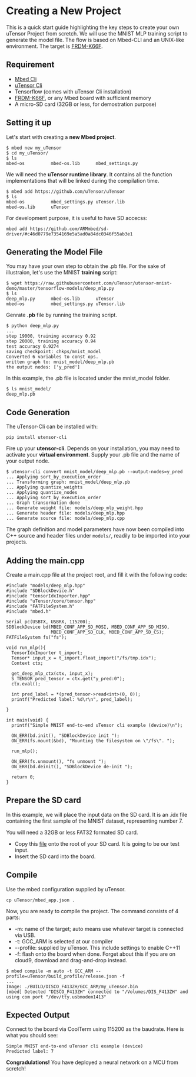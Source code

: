 # Creating a New Project
This is a quick start guide highlighting the key steps to create your own uTensor Project from scretch. We will use the MNIST MLP training script to generate the model file. The flow is based on Mbed-CLI and an UNIX-like environment. The target is [FRDM-K66F](https://os.mbed.com/platforms/FRDM-K66F/).

## Requirement
- [Mbed Cli](https://github.com/ARMmbed/mbed-cli)
- [uTensor Cli](https://github.com/uTensor/utensor_cgen)
- Tensorflow (comes with uTensor Cli installation)
- [FRDM-K66F](https://os.mbed.com/platforms/FRDM-K66F/), or any Mbed board with sufficient memory
- A micro-SD card (32GB or less, for demostration purpose)

## Setting it up
Let's start with creating a **new Mbed project**.

```
$ mbed new my_uTensor
$ cd my_uTensor/
$ ls
mbed-os          mbed-os.lib      mbed_settings.py
```
We will need the **uTensor runtime library**. It contains all the function implementations that will be linked during the compilation time.

```
$ mbed add https://github.com/uTensor/uTensor
$ ls
mbed-os          mbed_settings.py uTensor.lib
mbed-os.lib      uTensor
```
For development purpose, it is useful to have SD accecss:

```
mbed add https://github.com/ARMmbed/sd-driver/#c46d0779e7354169e5a5ad0a84dc0346f55ab3e1
```
## Generating the Model File
You may have your own step to obtain the .pb file. For the sake of illustraion, let's use the MNIST **training** script:

```
$ wget https://raw.githubusercontent.com/uTensor/utensor-mnist-demo/master/tensorflow-models/deep_mlp.py
$ ls
deep_mlp.py      mbed-os.lib      uTensor
mbed-os          mbed_settings.py uTensor.lib
```

Genrate **.pb** file by running the training script.

```
$ python deep_mlp.py
...
step 19000, training accuracy 0.92
step 20000, training accuracy 0.94
test accuracy 0.9274
saving checkpoint: chkps/mnist_model
Converted 6 variables to const ops.
written graph to: mnist_model/deep_mlp.pb
the output nodes: ['y_pred']
```
In this example, the .pb file is located under the mnist_model folder.

```
$ ls mnist_model/
deep_mlp.pb
```

## Code Generation
The uTensor-Cli can be installed with:

```pip install utensor-cli```

Fire up your **utensor-cli**. Depends on your installation, you may need to activate your **virtual environment**. Supply your .pb file and the name of your output node.

```
$ utensor-cli convert mnist_model/deep_mlp.pb --output-nodes=y_pred
... Applying sort_by_execution_order
... Transforming graph: mnist_model/deep_mlp.pb
... Applying quantize_weights
... Applying quantize_nodes
... Applying sort_by_execution_order
... Graph transormation done
... Generate weight file: models/deep_mlp_weight.hpp
... Generate header file: models/deep_mlp.hpp
... Generate source file: models/deep_mlp.cpp
```
The graph definition and model parameters have now been compiled into C++ source and header files under `models/`, readily to be imported into your projects.

## Adding the main.cpp
Create a main.cpp file at the project root, and fill it with the following code:

```
#include "models/deep_mlp.hpp"
#include "SDBlockDevice.h"
#include "tensorIdxImporter.hpp"
#include "uTensor/core/tensor.hpp"
#include "FATFileSystem.h"
#include "mbed.h"

Serial pc(USBTX, USBRX, 115200);
SDBlockDevice bd(MBED_CONF_APP_SD_MOSI, MBED_CONF_APP_SD_MISO,
                 MBED_CONF_APP_SD_CLK, MBED_CONF_APP_SD_CS);
FATFileSystem fs("fs");

void run_mlp(){
  TensorIdxImporter t_import;
  Tensor* input_x = t_import.float_import("/fs/tmp.idx");
  Context ctx;

  get_deep_mlp_ctx(ctx, input_x);
  S_TENSOR pred_tensor = ctx.get("y_pred:0");
  ctx.eval();

  int pred_label = *(pred_tensor->read<int>(0, 0));
  printf("Predicted label: %d\r\n", pred_label);

}

int main(void) {
  printf("Simple MNIST end-to-end uTensor cli example (device)\n");
  
  ON_ERR(bd.init(), "SDBlockDevice init ");
  ON_ERR(fs.mount(&bd), "Mounting the filesystem on \"/fs\". ");

  run_mlp();
  
  ON_ERR(fs.unmount(), "fs unmount ");
  ON_ERR(bd.deinit(), "SDBlockDevice de-init ");

  return 0;
}
```

## Prepare the SD card
In this example, we will place the input data on the SD card. It is an .idx file containing the first sample of the MNIST dataset, representing number 7.

You will need a 32GB or less FAT32 formated SD card.

- Copy this [file](https://github.com/uTensor/utensor-helloworld/blob/master/sdcard/tmp.idx) onto the root of your SD card. It is going to be our test input.
- Insert the SD card into the board.

## Compile
Use the mbed configuration supplied by uTensor.

```
cp uTensor/mbed_app.json .
```

Now, you are ready to compile the project. The command consists of 4 parts:

- -m: name of the target; auto means use whatever target is connected via USB.
- -t: GCC_ARM is selected at our compiler
- --profile: supplied by uTensor. This include settings to enable C++11
- -f: flash onto the board when done. Forget about this if you are on cloud9, download and drag-and-drop instead.


```
$ mbed compile -m auto -t GCC_ARM --profile=uTensor/build_profile/release.json -f
...
Image: ./BUILD/DISCO_F413ZH/GCC_ARM/my_uTensor.bin
[mbed] Detected "DISCO_F413ZH" connected to "/Volumes/DIS_F413ZH" and using com port "/dev/tty.usbmodem1413"
```

## Expected Output
Connect to the board via CoolTerm using 115200 as the baudrate. Here is what you should see:

```
Simple MNIST end-to-end uTensor cli example (device)
Predicted label: 7
```

**Congradulations!** You have deployed a neural network on a MCU from scretch!